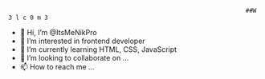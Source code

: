                                                                       ##W 3 l c 0 m 3
- 👋 Hi, I’m @ItsMeNikPro
- 👀 I’m interested in frontend developer
- 🌱 I’m currently learning HTML, CSS, JavaScript
- 💞️ I’m looking to collaborate on ...
- 📫 How to reach me ...

<!---
ItsMeNikPro/ItsMeNikPro is a ✨ special ✨ repository because its `README.md` (this file) appears on your GitHub profile.
You can click the Preview link to take a look at your changes.
--->

